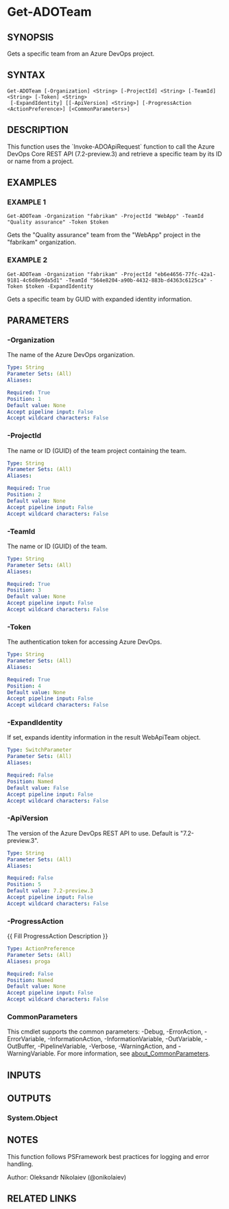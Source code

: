 ﻿---
external help file: ado.core-help.xml
Module Name: ado.core
online version: https://learn.microsoft.com/azure/devops
schema: 2.0.0
---

# Get-ADOTeam

## SYNOPSIS
Gets a specific team from an Azure DevOps project.

## SYNTAX

```
Get-ADOTeam [-Organization] <String> [-ProjectId] <String> [-TeamId] <String> [-Token] <String>
 [-ExpandIdentity] [[-ApiVersion] <String>] [-ProgressAction <ActionPreference>] [<CommonParameters>]
```

## DESCRIPTION
This function uses the \`Invoke-ADOApiRequest\` function to call the Azure DevOps Core REST API (7.2-preview.3) and retrieve a specific team by its ID or name from a project.

## EXAMPLES

### EXAMPLE 1
```
Get-ADOTeam -Organization "fabrikam" -ProjectId "WebApp" -TeamId "Quality assurance" -Token $token
```

Gets the "Quality assurance" team from the "WebApp" project in the "fabrikam" organization.

### EXAMPLE 2
```
Get-ADOTeam -Organization "fabrikam" -ProjectId "eb6e4656-77fc-42a1-9181-4c6d8e9da5d1" -TeamId "564e8204-a90b-4432-883b-d4363c6125ca" -Token $token -ExpandIdentity
```

Gets a specific team by GUID with expanded identity information.

## PARAMETERS

### -Organization
The name of the Azure DevOps organization.

```yaml
Type: String
Parameter Sets: (All)
Aliases:

Required: True
Position: 1
Default value: None
Accept pipeline input: False
Accept wildcard characters: False
```

### -ProjectId
The name or ID (GUID) of the team project containing the team.

```yaml
Type: String
Parameter Sets: (All)
Aliases:

Required: True
Position: 2
Default value: None
Accept pipeline input: False
Accept wildcard characters: False
```

### -TeamId
The name or ID (GUID) of the team.

```yaml
Type: String
Parameter Sets: (All)
Aliases:

Required: True
Position: 3
Default value: None
Accept pipeline input: False
Accept wildcard characters: False
```

### -Token
The authentication token for accessing Azure DevOps.

```yaml
Type: String
Parameter Sets: (All)
Aliases:

Required: True
Position: 4
Default value: None
Accept pipeline input: False
Accept wildcard characters: False
```

### -ExpandIdentity
If set, expands identity information in the result WebApiTeam object.

```yaml
Type: SwitchParameter
Parameter Sets: (All)
Aliases:

Required: False
Position: Named
Default value: False
Accept pipeline input: False
Accept wildcard characters: False
```

### -ApiVersion
The version of the Azure DevOps REST API to use.
Default is "7.2-preview.3".

```yaml
Type: String
Parameter Sets: (All)
Aliases:

Required: False
Position: 5
Default value: 7.2-preview.3
Accept pipeline input: False
Accept wildcard characters: False
```

### -ProgressAction
{{ Fill ProgressAction Description }}

```yaml
Type: ActionPreference
Parameter Sets: (All)
Aliases: proga

Required: False
Position: Named
Default value: None
Accept pipeline input: False
Accept wildcard characters: False
```

### CommonParameters
This cmdlet supports the common parameters: -Debug, -ErrorAction, -ErrorVariable, -InformationAction, -InformationVariable, -OutVariable, -OutBuffer, -PipelineVariable, -Verbose, -WarningAction, and -WarningVariable. For more information, see [about_CommonParameters](http://go.microsoft.com/fwlink/?LinkID=113216).

## INPUTS

## OUTPUTS

### System.Object
## NOTES
This function follows PSFramework best practices for logging and error handling.

Author: Oleksandr Nikolaiev (@onikolaiev)

## RELATED LINKS
